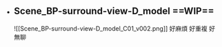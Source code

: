 - ## Scene_BP-surround-view-D_model ==WIP==
	![[Scene_BP-surround-view-D_model_C01_v002.png]]
	好麻煩 好重複 好無聊